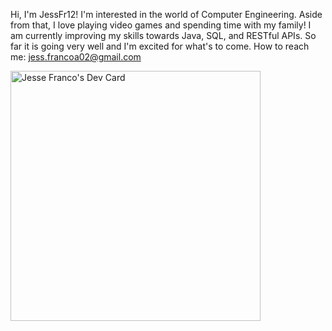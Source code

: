 Hi, I'm JessFr12!
I'm interested in the world of Computer Engineering. Aside from that, I love playing video games and spending time with my family!
I am currently improving my skills towards Java, SQL, and RESTful APIs. So far it is going very well and I'm excited for what's to come.
How to reach me: jess.francoa02@gmail.com

<a href="https://app.daily.dev/JessFr12"><img src="https://api.daily.dev/devcards/8f96f12669e645cdaa42a81427bb540e.png?r=mzu" width="400" alt="Jesse Franco's Dev Card"/></a>
